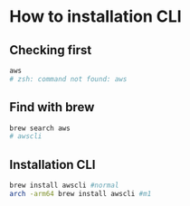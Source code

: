 # How to installation CLI

## Checking first

```bash
aws
# zsh: command not found: aws
```

## Find with brew

```bash
brew search aws
# awscli
```

## Installation CLI

```bash
brew install awscli #normal
arch -arm64 brew install awscli #m1
```